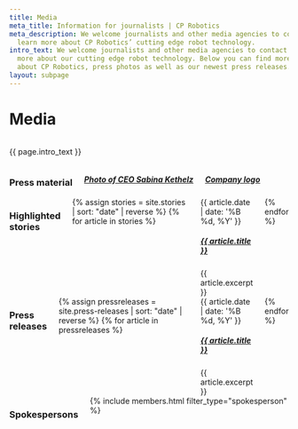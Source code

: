 ```yaml
---
title: Media
meta_title: Information for journalists | CP Robotics
meta_description: We welcome journalists and other media agencies to contact us to
  learn more about CP Robotics’ cutting edge robot technology.
intro_text: We welcome journalists and other media agencies to contact us to learn
  more about our cutting edge robot technology. Below you can find more information
  about CP Robotics, press photos as well as our newest press releases..
layout: subpage
---
```


<div class="container">
<h1 class="editable">Media</h1>
<div class="editable">
<div class="row">
<div class="small-12 medium-6 columns">
<p>{{ page.intro_text }}</p>
</div>
<div class="small-12 medium-6 columns">
<h3>Press material</h3>
<h5><a target="new" href="/_assets/images/Jimmy-ved-PC-optimeret.jpg">Photo of CEO </a><a href="https://drive.google.com/file/d/0B1W_WcBqzf9-R3RRZ1JodGJTbHc/view?usp=sharing">Sabina Kethelz</a></h5>
<h5 class="margin-top-medium"><a target="new" href="https://drive.google.com/file/d/0B1W_WcBqzf9-TUZSQkRzZWczbW8/view?usp=sharing">Company logo</a></h5>
<h5 class="margin-top-medium"></h5>
</div>
</div>
<div class="row margin-top-medium">
<div class="small-12 medium-6 columns"><h3>Highlighted stories</h3>
{% assign stories = site.stories | sort: "date" | reverse %}
{% for article in stories %}
<article class="article">
<date class="article-date">{{ article.date | date: '%B %d, %Y' }}</date>
<h5 class="article-title"><a href="{{ article.url }}" target="new">{{ article.title }}</a></h5>
<div class="article-excerpt">{{ article.excerpt }}</div>
</article>
{% endfor %}
</div>
<div class="small-12 medium-6 columns"><h3>Press releases</h3>
{% assign pressreleases = site.press-releases | sort: "date" | reverse %}
{% for article in pressreleases %}
<article class="article">
<date class="article-date">{{ article.date | date: '%B %d, %Y' }}</date>
<h5 class="article-title"><a href="{{ article.url }}" target="new">{{ article.title }}</a></h5>
<div class="article-excerpt">{{ article.excerpt }}</div>
</article>
{% endfor %}
</div>
</div>
<div class="row margin-top-medium margin-bottom-medium">
<div class="small-12 columns">
<h3 class="margin-top-medium text-center">Spokespersons</h3>
{% include members.html filter_type="spokesperson" %}
</div>
</div>
</div>